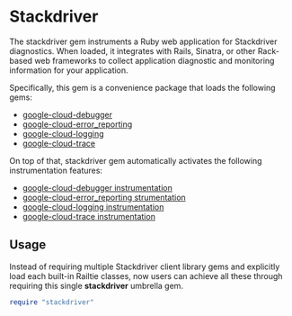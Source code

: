 # Stackdriver

The stackdriver gem instruments a Ruby web application for Stackdriver
diagnostics. When loaded, it integrates with Rails, Sinatra, or other Rack-based
web frameworks to collect application diagnostic and monitoring information for
your application.

Specifically, this gem is a convenience package that loads the following gems:

- [google-cloud-debugger](https://googleapis.github.io/google-cloud-ruby/docs/google-cloud-debugger)
- [google-cloud-error_reporting](https://googleapis.github.io/google-cloud-ruby/docs/google-cloud-error_reporting)
- [google-cloud-logging](https://googleapis.github.io/google-cloud-ruby/docs/google-cloud-logging)
- [google-cloud-trace](https://googleapis.github.io/google-cloud-ruby/docs/google-cloud-trace)

On top of that, stackdriver gem automatically activates the following
instrumentation features:

- [google-cloud-debugger instrumentation](https://googleapis.github.io/google-cloud-ruby/docs/google-cloud-debugger/latest/file.INSTRUMENTATION)
- [google-cloud-error_reporting strumentation](https://googleapis.github.io/google-cloud-ruby/docs/google-cloud-error_reporting/latest/file.INSTRUMENTATION)
- [google-cloud-logging instrumentation](https://googleapis.github.io/google-cloud-ruby/docs/google-cloud-logging/latest/file.INSTRUMENTATION)
- [google-cloud-trace instrumentation](https://googleapis.github.io/google-cloud-ruby/docs/google-cloud-trace/latest/file.INSTRUMENTATION)

## Usage

Instead of requiring multiple Stackdriver client library gems and explicitly
load each built-in Railtie classes, now users can achieve all these through
requiring this single **stackdriver** umbrella gem.

```ruby
require "stackdriver"
```
